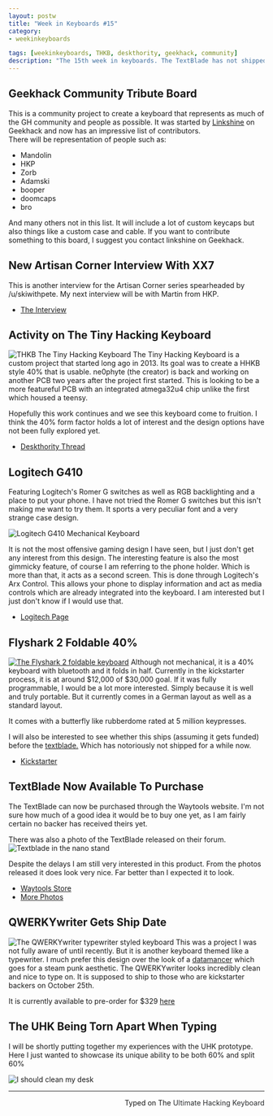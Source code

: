 ```yaml
---
layout: postw
title: "Week in Keyboards #15"
category: 
- weekinkeyboards

tags: [weekinkeyboards, THKB, deskthority, geekhack, community]
description: "The 15th week in keyboards. The TextBlade has not shipped and there is another Romer G keyboard available."
---
```

## Geekhack Community Tribute Board
This is a community project to create a keyboard that represents as much of the GH community and people as possible. It was started by [Linkshine](https://geekhack.org/index.php?action=profile;u=51152) on Geekhack and now has an impressive list of contributors.  
There will be representation of people such as: 

* Mandolin
* HKP 
* Zorb
* Adamski
* booper
* doomcaps
* bro

And many others not in this list. It will include a lot of custom keycaps but also things like a custom case and cable. If you want to contribute something to this board, I suggest you contact linkshine on Geekhack.

## New Artisan Corner Interview With XX7
This is another interview for the Artisan Corner series spearheaded by /u/skiwithpete. My next interview will be with Martin from HKP.

* [The Interview](https://docs.google.com/document/d/16hQqQGxbTlfT3xPlHvbekPGkhlDIFFiDEgRmzJR6Bcg/edit)

## Activity on The Tiny Hacking Keyboard
![THKB The Tiny Hacking Keyboard](https://i.imgur.com/13j3SPe.png)
The Tiny Hacking Keyboard is a custom project that started long ago in 2013. Its goal was to create a HHKB style 40% that is usable. ne0phyte (the creator) is back and working on another PCB two years after the project first started. This is looking to be a more featureful PCB with an integrated atmega32u4 chip unlike the first which housed a teensy.   

Hopefully this work continues and we see this keyboard come to fruition. I think the 40% form factor holds a lot of interest and the design options have not been fully explored yet. 

* [Deskthority Thread](https://deskthority.net/workshop-f7/thkb-tiny-hacking-keyboard-40-t6455.html)

## Logitech G410
Featuring Logitech's Romer G switches as well as RGB backlighting and a place to put your phone.  I have not tried the Romer G switches but this isn't making me want to try them. It sports a very peculiar font and a very strange case design.

![Logitech G410 Mechanical Keyboard ](https://i.imgur.com/9g7nMNH.png)

It is not the most offensive gaming design I have seen, but I just don't get any interest from this design.
The interesting feature is also the  most gimmicky feature, of course I am referring to the phone holder. Which is more than that, it acts as a second screen. This is done through Logitech's Arx Control. This allows your phone to display information and act as media controls which are already integrated into the keyboard. I am interested but I just don't know if I would use that.

* [Logitech Page](https://gaming.logitech.com/en-us/product/rgb-tenkeyless-gaming-keyboard-g410)


## Flyshark 2 Foldable 40%
[![The Flyshark 2 foldable keyboard](https://i.imgur.com/TEOAMpP.jpg)](https://www.kickstarter.com/projects/ilepo360-keyboard/best-folding-keyboard-got-better-with-1-year-batte)
Although not mechanical, it is a 40% keyboard with bluetooth and it folds in half. Currently in the kickstarter process, it is at around $12,000 of $30,000 goal. If it was fully programmable, I would be a lot more interested. Simply because it is well and truly portable. But it currently comes in a German layout as well as a standard layout. 

It comes with a butterfly like rubberdome rated at 5 million keypresses.

I will also be interested to see whether this ships (assuming it gets funded) before the [textblade.](https://waytools.com/) Which has notoriously not shipped for a while now.

* [Kickstarter](https://www.kickstarter.com/projects/ilepo360-keyboard/best-folding-keyboard-got-better-with-1-year-batte)

## TextBlade Now Available To Purchase
The TextBlade can now be purchased through the Waytools website. I'm not sure how much of a good idea it would be to buy one yet, as I am fairly certain no backer has received theirs yet.

There was also a photo of the TextBlade released on their forum.
![Textblade in the nano stand](https://i.imgur.com/ZGm3J9j.jpg)

Despite the delays I am still very interested in this product. From the photos released it does look very nice. Far better than I expected it to look.
 
* [Waytools Store](https://waytools.com/store)
* [More Photos](https://forum.waytools.com/t/robustness-how-tough-is-this-thing/992/12)

## QWERKYwriter Gets Ship Date
![The QWERKYwriter typewriter styled keyboard](https://i.imgur.com/Ki5vdYx.jpg)
This was a project I was not fully aware of until recently. But it is another keyboard themed like a typewriter. I much prefer this design over the look of a [datamancer](https://www.datamancer.net/keyboards/keyboards.htm) which goes for a steam punk aesthetic. The QWERKYwriter looks incredibly clean and nice to type on. It is supposed to ship to those who are kickstarter backers on October 25th.

It is currently available to pre-order for $329 [here](https://www.qwerkywriter.com/products/pre-order)

## The UHK Being Torn Apart When Typing
I will be shortly putting together my experiences with the UHK prototype. Here I just wanted to showcase its unique ability to be both 60% and split 60%

<script type"text/javascript" src="https://test.gfycat.com/gfycat_test_june25.js"></script>
  
 <img class="gfyitem" title="I should clean my desk" data-id="JointAridIndusriverdolphin" />
  
---------------------------------
 <p style="text-align: right" title="For the Last time">Typed on The <font color="#2C2E30">Ultimate Hacking Keyboard</font></p>
